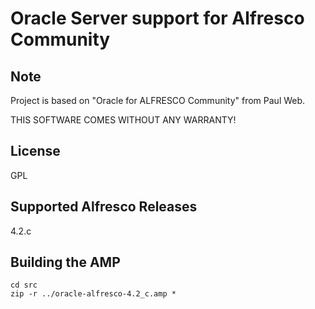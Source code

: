 Oracle Server support for Alfresco Community
============================================

Note
----
Project is based on "Oracle for ALFRESCO Community" from Paul Web.

THIS SOFTWARE COMES WITHOUT ANY WARRANTY!


License
-------
GPL


Supported Alfresco Releases
---------------------------
4.2.c


Building the AMP
----------------
    cd src
    zip -r ../oracle-alfresco-4.2_c.amp *

